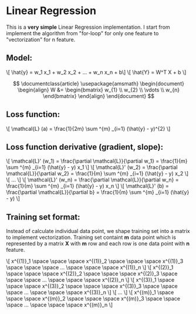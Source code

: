 # Linear Regression

This is a **very simple** Linear Regression implementation. I start from implement the algorithm from "for-loop" for only one feature to "vectorization" for n feature.

## Model:
\\[ \hat{y} = w_1 x_1 + w_2 x_2 + ... + w_n x_n + b\\]
\\[ \hat{Y} = W^T X + b \\]

$$ \documentclass{article}
\usepackage{amsmath}
\begin{document}
  \begin{align}
    W &= \begin{bmatrix}
           w_{1} \\
           w_{2} \\
           \vdots \\
           w_{n}
         \end{bmatrix}
  \end{align}
\end{document}
$$

## Loss function: 
\\[ \mathcal{L} (a) = \frac{1}{2m} \sum ^{m} _{i=1} (\hat{y} - y)^{2} \\]

## Loss function derivative (gradient, slope):
\\[ \mathcal{L}' (w_1) = \frac{\partial \mathcal{L}}{\partial w_1} = \frac{1}{m} \sum ^{m} _{i=1} (\hat{y} - y) x_1 \\] 
\\[ \mathcal{L}' (w_2) = \frac{\partial \mathcal{L}}{\partial w_2} = \frac{1}{m} \sum ^{m} _{i=1} (\hat{y} - y) x_2 \\] 
\\[ ... \\]
\\[ \mathcal{L}' (w_n) = \frac{\partial \mathcal{L}}{\partial w_n} = \frac{1}{m} \sum ^{m} _{i=1} (\hat{y} - y) x_n \\] 
\\[ \mathcal{L}' (b) = \frac{\partial \mathcal{L}}{\partial b} = \frac{1}{m} \sum ^{m} _{i=1} (\hat{y} - y) \\]

## Training set format:
Instead of calculate individual data point, we shape training set into a matrix to implement vectorization. Training set containt **m** data point which is represented by a matrix **X** with **m** row and each row is one data point with **n** feature.

\\[ x^{(1)}_1 \space \space \space x^{(1)}_2 \space \space \space x^{(1)}_3 \space \space \space ... \space \space \space x^{(1)}_n \\]
\\[ x^{(2)}_1 \space \space \space x^{(2)}_2 \space \space \space x^{(2)}_3 \space \space \space ... \space \space \space x^{(2)}_n \\]
\\[ x^{(3)}_1 \space \space \space x^{(3)}_2 \space \space \space x^{(3)}_3 \space \space \space ... \space \space \space x^{(3)}_n \\]
\\[ ... \\]
\\[ x^{(m)}_1 \space \space \space x^{(m)}_2 \space \space \space x^{(m)}_3 \space \space \space ... \space \space \space x^{(m)}_n \\]

